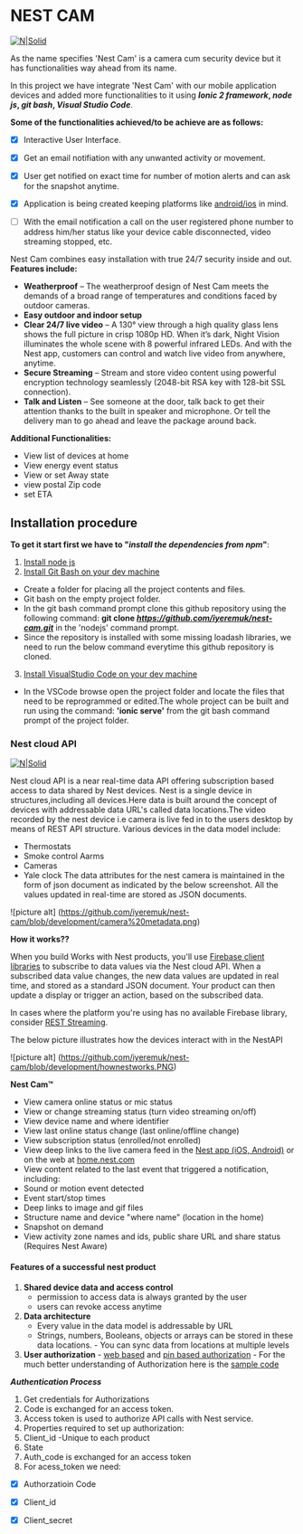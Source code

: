 # NEST CAM

[![N|Solid](https://nest.com/blog/images/2016-07-14/blog_hero_final-4e6d785734.jpg)](https://nest.com/camera/install-and-explore/)

As the name specifies 'Nest Cam' is a camera cum security device but it has functionalities way ahead from its name.

In this project we have integrate 'Nest Cam' with our mobile application devices and added more functionalities to it using **_Ionic 2 framework_, _node js_, _git bash_, _Visual Studio Code_**.

**Some of the functionalities achieved/to be achieve are as follows:**

-[x] Interactive User Interface.

-[x] Get an email notifiation with any unwanted activity or movement.

-[x] User get notified on exact time for number of motion alerts and can ask for the snapshot anytime.

-[x] Application is being created keeping platforms like [android/ios](http://www.diffen.com/difference/Android_vs_iOS)  in mind.

-[ ] With the email notification a call on the user registered phone number to address him/her status like your device cable disconnected, video streaming stopped, etc.

Nest Cam combines easy installation with true 24/7 security inside and out.
**Features include:**
* **Weatherproof** – The weatherproof design of Nest Cam meets the demands of a broad range of temperatures and conditions faced by outdoor cameras.
* **Easy outdoor and indoor setup**
* **Clear 24/7 live video** – A 130° view through a high quality glass lens shows the full picture in crisp 1080p HD. When it’s dark, Night Vision illuminates the whole scene with 8 powerful infrared LEDs. And with the Nest app, customers can control and watch live video from anywhere, anytime.
* **Secure Streaming** – Stream and store video content using powerful encryption technology seamlessly (2048-bit RSA key with 128-bit SSL connection).
* **Talk and Listen** – See someone at the door, talk back to get their attention thanks to the built in speaker and microphone. Or tell the delivery man to go ahead and leave the package around back.

**Additional Functionalities:**
- View list of devices at home
- View energy event status
- View or set Away state
- view postal Zip code
- set ETA

## Installation procedure
**To get it start first we have to "_install the dependencies from npm_"**: 
1. [Install node js](https://nodejs.org/)
2. [Install Git Bash on your dev machine](https://git-scm.com/downloads)
* Create a folder for placing all the project contents and files.
* Git bash on the empty project folder.
* In the git bash command prompt clone this github repository using the following command:
**git clone _https://github.com/iyeremuk/nest-cam.git_** in the 'nodejs' command prompt.
* Since the repository is installed with some missing loadash libraries, we need to run the below command everytime this github repository is cloned.
3. [Install VisualStudio Code on your dev machine](https://code.visualstudio.com/)
* In the VSCode browse open the project folder and locate the files that need to be reprogrammed or edited.The whole project can be built and run using the command:
 **'ionic serve'** from the git bash command prompt of the project folder.

### Nest cloud API

[![N|Solid](http://www.happiestminds.com/wp-content/themes/hmtheme/images/api-services.png)](https://developers.nest.com/documentation/api-reference)

Nest cloud API is a near real-time data API offering subscription based access to data shared by Nest devices. Nest is a single device in structures,including all devices.Here data is built around the concept of devices with addressable data URL's called data locations.The video recorded by the nest device i.e camera is live fed in to the users desktop by means of REST API structure.
Various devices in the data model include:
* Thermostats
* Smoke control Aarms
* Cameras
* Yale clock
The data attributes for the nest camera is maintained in the form of json document as indicated by the below screenshot.
All the values updated in real-time are stored as JSON documents.

![picture alt] (https://github.com/iyeremuk/nest-cam/blob/development/camera%20metadata.png)

**How it works??**

When you build Works with Nest products, you'll use [Firebase client libraries](https://developers.nest.com/documentation/cloud/firebase-client-libraries) to subscribe to data values via the Nest cloud API. When a subscribed data value changes, the new data values are updated in real time, and stored as a standard JSON document. Your product can then update a display or trigger an action, based on the subscribed data.

In cases where the platform you're using has no available Firebase library, consider [REST Streaming](https://developers.nest.com/documentation/cloud/rest-streaming-guide).

The below picture illustrates how the devices interact with in the NestAPI 

![picture alt] (https://github.com/iyeremuk/nest-cam/blob/development/hownestworks.PNG)

**Nest Cam™**

* View camera online status or mic status
* View or change streaming status (turn video streaming on/off)
* View device name and where identifier
* View last online status change (last online/offline change)
* View subscription status (enrolled/not enrolled)
* View deep links to the live camera feed in the [Nest app (iOS, Android)](https://nest.com/app/) or on the web at [home.nest.com](https://home.nest.com/)
* View content related to the last event that triggered a notification, including:
* Sound or motion event detected
* Event start/stop times
* Deep links to image and gif files
* Structure name and device "where name" (location in the home)
* Snapshot on demand
* View activity zone names and ids, public share URL and share status (Requires Nest Aware)

#### Features of a successful nest product

1. **Shared device data and access control**
      - permission to access data is always granted by the user
      - users can revoke access anytime
2. **Data architecture**
      - Every value in the data model is addressable by URL
      - Strings, numbers, Booleans, objects or arrays can be stored in these     	data locations.
       - You can sync data from locations at multiple levels
3. **User authorization**
       - [web based](https://developers.nest.com/documentation/cloud/detailed-auth-data-flow#web-based-authorization-data-flow) and [pin based authorization](https://developers.nest.com/documentation/cloud/detailed-auth-data-flow#pin-based-authorization-data-flow)
       - For the much better understanding of Authorization here is the [sample code](https://developers.nest.com/documentation/cloud/sample-code-auth)
       
**_Authentication Process_**

1. Get credentials for Authorizations
2. Code is exchanged for an access token.
3. Access token is used to authorize API calls with Nest service.
4. Properties required to set up authorization:
5. Client_id -Unique to each product
5. State
6. Auth_code is exchanged for an access token
7. For acess_token we need:

-[x]  Authorzatioin Code

-[x]  Client_id

-[x]  Client_secret





